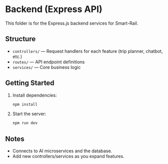 # Backend (Express API)

This folder is for the Express.js backend services for Smart-Rail.

## Structure
- `controllers/` — Request handlers for each feature (trip planner, chatbot, etc.)
- `routes/` — API endpoint definitions
- `services/` — Core business logic

## Getting Started
1. Install dependencies:
   ```sh
   npm install
   ```
2. Start the server:
   ```sh
   npm run dev
   ```

## Notes
- Connects to AI microservices and the database.
- Add new controllers/services as you expand features.
